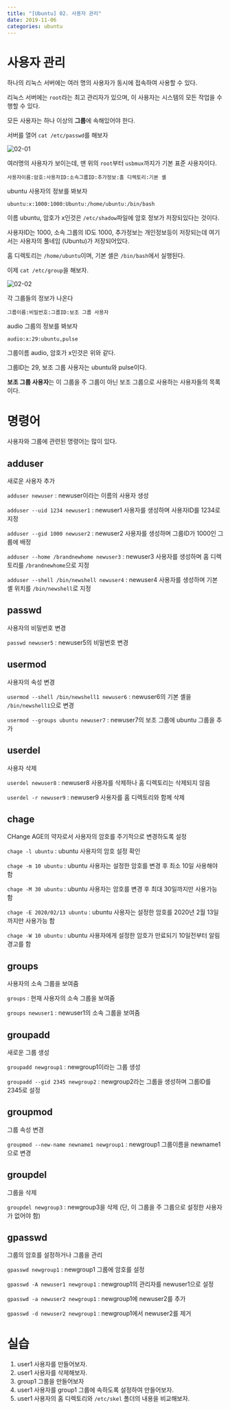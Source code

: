 ```yaml
---
title: "[Ubuntu] 02. 사용자 관리"
date: 2019-11-06
categories: ubuntu
---
```


# 사용자 관리 

하나의 리눅스 서버에는 여러 명의 사용자가 동시에 접속하여 사용할 수 있다.

리눅스 서버에는 ``root``라는 최고 관리자가 있으며, 이 사용자는 시스템의 모든 작업을 수행할 수 있다. 

모든 사용자는 하나 이상의 **그룹**에 속해있어야 한다.

서버를 열어 ``cat /etc/passwd``를 해보자

![02-01](https://user-images.githubusercontent.com/26007107/68292648-a84bed80-00cf-11ea-805f-49913d1b9be4.png)

여러명의 사용자가 보이는데, 맨 위의 ``root``부터 ``usbmux``까지가 기본 표준 사용자이다.

```
사용자이름:암호:사용자ID:소속그룹ID:추가정보:홈 디렉토리:기본 셸
```

ubuntu 사용자의 정보를 봐보자

```
ubuntu:x:1000:1000:Ubuntu:/home/ubuntu:/bin/bash
```

이름 ubuntu, 암호가 x인것은 ``/etc/shadow``파일에 암호 정보가 저장되있다는 것이다. 

사용자ID는 1000, 소속 그룹의 ID도 1000, 추가정보는 개인정보등이 저장되는데 여기서는 사용자의 풀네임 (Ubuntu)가 저장되어있다.

홈 디렉토리는 ``/home/ubuntu``이며, 기본 셸은 ``/bin/bash``에서 실행된다.

이제 ``cat /etc/group``을 해보자.

![02-02](https://user-images.githubusercontent.com/26007107/68293072-8b63ea00-00d0-11ea-8468-b2a0440a1a50.png)

각 그룹들의 정보가 나온다

```
그룹이름:비밀번호:그룹ID:보조 그룹 사용자
```

audio 그룹의 정보를 봐보자

```
audio:x:29:ubuntu,pulse
```

그룹이름 audio, 암호가 x인것은 위와 같다.

그룹ID는 29, 보조 그룹 사용자는 ubuntu와 pulse이다.

**보조 그룹 사용자**는 이 그룹을 주 그룹이 아닌 보조 그룹으로 사용하는 사용자들의 목록이다.

# 명령어

사용자와 그룹에 관련된 명령어는 많이 있다.

## adduser

새로운 사용자 추가

``adduser newuser`` : newuser이라는 이름의 사용자 생성

``adduser --uid 1234 newuser1`` : newuser1 사용자를 생성하며 사용자ID를 1234로 지정

``adduser --gid 1000 newuser2`` : newuser2 사용자를 생성하며 그룹ID가 1000인 그룹에 배정

``adduser --home /brandnewhome newuser3`` : newuser3 사용자를 생성하며 홈 디렉토리를 ``/brandnewhome``으로 지정

``adduser --shell /bin/newshell newuser4`` : newuser4 사용자를 생성하며 기본 셸 위치를 ``/bin/newshell``로 지정

## passwd

사용자의 비밀번호 변경

``passwd newuser5`` : newuser5의 비밀번호 변경

## usermod

사용자의 속성 변경

``usermod --shell /bin/newshell1 newuser6`` : newuser6의 기본 셸을 ``/bin/newshell1``으로 변경

``usermod --groups ubuntu newuser7`` : newuser7의 보조 그룹에 ubuntu 그룹을 추가

## userdel

사용자 삭제

``userdel newuser8`` : newuser8 사용자를 삭제하나 홈 디렉토리는 삭제되지 않음

``userdel -r newuser9`` : newuser9 사용자를 홈 디렉토리와 함께 삭제

## chage

CHange AGE의 약자로서 사용자의 암호를 주기적으로 변경하도록 설정

``chage -l ubuntu`` : ubuntu 사용자의 암호 설정 확인

``chage -m 10 ubuntu`` : ubuntu 사용자는 설정한 암호를 변경 후 최소 10일 사용해야 함

``chage -M 30 ubuntu`` : ubuntu 사용자는 암호를 변경 후 최대 30일까지만 사용가능 함

``chage -E 2020/02/13 ubuntu`` : ubuntu 사용자는 설정한 암호를 2020년 2월 13일까지만 사용가능 함

``chage -W 10 ubuntu`` : ubuntu 사용자에게 설정한 암호가 만료되기 10일전부터 알림 경고를 함

## groups 

사용자의 소속 그룹을 보여줌

``groups`` : 현재 사용자의 소속 그룹을 보여줌

``groups newuser1`` : newuser1의 소속 그룹을 보여줌

## groupadd

새로운 그룹 생성

``groupadd newgroup1`` : newgroup1이라는 그룹 생성

``groupadd --gid 2345 newgroup2`` : newgroup2라는 그룹을 생성하며 그룹ID를 2345로 설정

## groupmod

그룹 속성 변경 

``groupmod --new-name newname1 newgroup1`` : newgroup1 그룹이름을 newname1으로 변경

## groupdel

그룹을 삭제

``groupdel newgroup3`` : newgroup3을 삭제 (단, 이 그룹을 주 그룹으로 설정한 사용자가 없어야 함)

## gpasswd

그룹의 암호를 설정하거나 그룹을 관리

``gpasswd newgroup1`` : newgroup1 그룹에 암호를 설정

``gpasswd -A newuser1 newgroup1`` : newgroup1의 관리자를 newuser1으로 설정

``gpasswd -a newuser2 newgroup1`` : newgroup1에 newuser2를 추가

``gpasswd -d newuser2 newgroup1`` : newgroup1에서 newuser2를 제거

# 실습

1. user1 사용자를 만들어보자.
1. user1 사용자를 삭제해보자.
1. group1 그룹을 만들어보자
1. user1 사용자를 group1 그룹에 속하도록 설정하여 만들어보자.
1. user1 사용자의 홈 디렉토리와 ``/etc/skel`` 폴더의 내용을 비교해보자.
